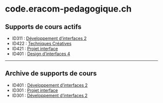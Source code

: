# code.eracom-pedagogique.ch

## Supports de cours actifs

- ID311 : [Développement d’interfaces 2](https://code.eracom-pedagogique.ch/eedev2-id311/)
- ID422 : [Techniques Créatives](https://code.eracom-pedagogique.ch/eptec-id422/)
- ID421 : [Projet interface](https://code.eracom-pedagogique.ch/apint-id421/)
- ID401 : [Design d’interfaces 4](https://docs.google.com/presentation/d/16MGLJ83Hx8-zmewiK8i1DfOeooALl4Ezpdbb1GvIBfo/edit?usp=sharing)

---

## Archive de supports de cours

- ID401 : [Développement d’interfaces 2](https://id401.ch/cours-dev2-css/)
- ID301 : [Projet interface](https://eracom-id301.github.io/cours-projet-interface/)
- ID301 : [Développement d’interfaces 2](https://eracom-id301.github.io/cours-dev2-css/)

<style>
  .markdown-body h1:first-child { display:none }
  .markdown-body h1 { margin-top: 0}
</style>

